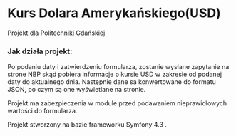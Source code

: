 # Kurs Dolara Amerykańskiego(USD)
Projekt dla Politechniki Gdańskiej

### Jak działa projekt:
Po podaniu daty i zatwierdzeniu formularza, zostanie wysłane zapytanie na strone NBP skąd pobiera informacje o kursie USD w zakresie od podanej daty do aktualnego dnia. Następnie dane sa konwertowane do formatu JSON, po czym są one wyświetlane na stronie.

Projekt ma zabezpieczenia w module przed podawaniem nieprawidłowych wartości do formularza.

Projekt stworzony na bazie frameworku Symfony 4.3 .



